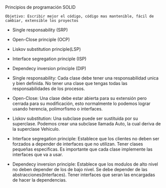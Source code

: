 Principios de programación SOLID

	Objetivo: Escribir mejor el código, código mas mantenible, fácil de cambiar, extensible los proyectos
			  
- Single responsability (SRP)
- Open-Close principle (OCP)
- Liskov substitution principle(LSP)
- Interface segregation principle (ISP)
- Dependecy inversion principle (DIP)


 - Single responsability:
	Cada clase debe tener una responsabilidad unica y bien definida. No tener una clase que tengas todas las responsabilidades de los procesos.
	
 - Open-Close: 
	Una clase debe estar abierta para su extensión pero cerrada para su modificación, esto normalmente lo podemos lograr usando herencia, polimorfismo o interfaces.
	
 - Liskov substitution: 
	Una subclase puede ser sustituida por su superclase. Podemos crear una subclase llamada Auto, la cual deriva de la superclase Vehiculo.
	
 - Interface segregation principle:
	Establece que los clientes no deben ser forzados a depender de interfaces que no utilizan.
	Tener clases pequeñas especificas.
	Es importante que cada clase implemente las interfaces que va a usar.
	
 - Dependecy inversion principle:
	Establece que los modulos de alto nivel no deben depender de los de bajo nivel. Se debe depender de las abstracciones(Interfaces). 
	Tener interfaces que seran las encargadas de hacer la dependencias.
	
